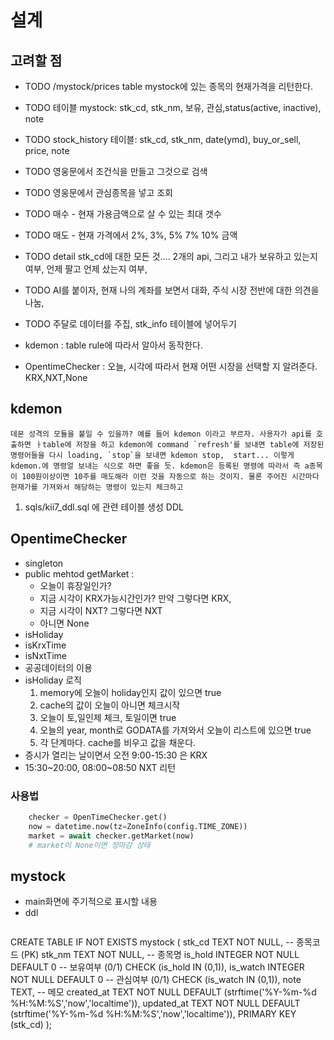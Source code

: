 # 설계

## 고려할 점

- TODO /mystock/prices table mystock에 있는 종목의 현재가격을 리턴한다.
- TODO 테이블 mystock: stk_cd, stk_nm, 보유, 관심,status(active, inactive), note
- TODO stock_history 테이블: stk_cd, stk_nm, date(ymd), buy_or_sell, price, note
- TODO 영웅문에서 조건식을 만들고 그것으로 검색
- TODO 영웅문에서 관심종목을 넣고 조회
- TODO 매수 - 현재 가용금액으로 살 수 있는 최대 갯수
- TODO 매도 - 현재 가격에서 2%, 3%, 5% 7% 10% 금액
- TODO detail stk_cd에 대한 모든 것.... 2개의 api, 그리고 내가 보유하고 있는지여부, 언제 팔고 언제 샀는지 여부,
- TODO AI를 붙이자, 현재 나의 계좌를 보면서 대화, 주식 시장 전반에 대한 의견을 나눔, 
- TODO 주달로 데이터를 주집, stk_info 테이블에 넣어두기

- kdemon :  table rule에 따라서 알아서 동작한다.
- OpentimeChecker : 오늘, 시각에 따라서 현재 어떤 시장을 선택할 지 알려준다. KRX,NXT,None 

## kdemon

```text
데몬 성격의 모듈을 붙일 수 있을까? 예를 들어 kdemon 이라고 부르자. 사용자가 api를 호출하면 ㅏtable에 저장을 하고 kdemon에 command `refresh'를 보내면 table에 저장된 명령어들을 다시 loading, `stop`을 보내면 kdemon stop,  start... 이렇게 kdemon.에 명령얼 보내는 식으로 하면 좋을 듯. kdemon은 등록된 명령에 따라서 즉 a종목이 100원이상이면 10주를 매도해라 이런 것을 자동으로 하는 것이지. 물론 주어진 시간마다 현재가를 가져와서 해당하는 명령이 있는지 체크하고
```
1. sqls/kii7_ddl.sql 에 관련 테이블 생성 DDL


## OpentimeChecker

- singleton
- public mehtod getMarket : 
  - 오늘이 휴장일인가?
  - 지금 시각이 KRX가능시간인가? 만약 그렇다면 KRX, 
  - 지금 시각이 NXT? 그렇다면 NXT
  - 아니면 None
- isHoliday
- isKrxTime
- isNxtTime
- 공공데이터의 이용
- isHoliday 로직
  1. memory에 오늘이 holiday인지 값이 있으면 true
  2. cache의 값이 오늘이 아니면 체크시작
  3. 오늘이 토,일인제 체크, 토일이면  true
  4. 오늘의 year,  month로 GODATA를 가져와서 오늘이 리스트에 있으면 true
  5. 각 단계마다. cache를 비우고 값을 채운다.
- 증시가 열리는 날이면서 오전 9:00-15:30 은 KRX
- 15:30~20:00, 08:00~08:50 NXT 리턴

### 사용법
```python
    checker = OpenTimeChecker.get()
    now = datetime.now(tz=ZoneInfo(config.TIME_ZONE))
    market = await checker.getMarket(now)
    # market이 None이면 장마감 상태
```

## mystock
- main화면에 주기적으로 표시할 내용
- ddl
  ```sql
CREATE TABLE IF NOT EXISTS mystock (
  stk_cd     TEXT    NOT NULL,                               -- 종목코드 (PK)
  stk_nm     TEXT    NOT NULL,                               -- 종목명
  is_hold    INTEGER NOT NULL DEFAULT 0                      -- 보유여부 (0/1)
             CHECK (is_hold IN (0,1)),
  is_watch   INTEGER NOT NULL DEFAULT 0                      -- 관심여부 (0/1)
             CHECK (is_watch IN (0,1)),
  note       TEXT,                                           -- 메모
  created_at TEXT    NOT NULL DEFAULT (strftime('%Y-%m-%d %H:%M:%S','now','localtime')),
  updated_at TEXT    NOT NULL DEFAULT (strftime('%Y-%m-%d %H:%M:%S','now','localtime')),
  PRIMARY KEY (stk_cd)
);  
  ```
